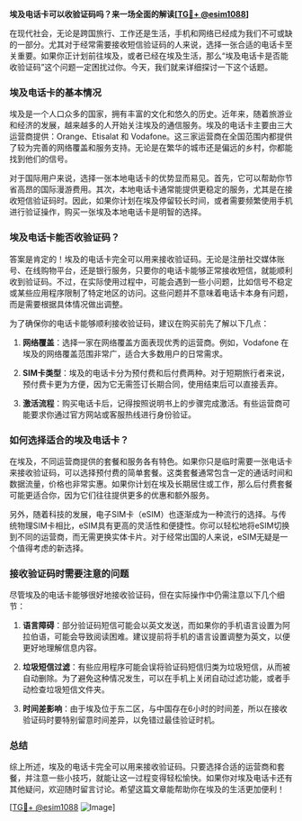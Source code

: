 **埃及电话卡可以收验证码吗？来一场全面的解读[[TG💪+ @esim1088](https://t.me/s/esim1088)]**

在现代社会，无论是跨国旅行、工作还是生活，手机和网络已经成为我们不可或缺的一部分。尤其对于经常需要接收短信验证码的人来说，选择一张合适的电话卡至关重要。如果你正计划前往埃及，或者已经在埃及生活，那么“埃及电话卡是否能收验证码”这个问题一定困扰过你。今天，我们就来详细探讨一下这个话题。

### 埃及电话卡的基本情况

埃及是一个人口众多的国家，拥有丰富的文化和悠久的历史。近年来，随着旅游业和经济的发展，越来越多的人开始关注埃及的通信服务。埃及的电话卡主要由三大运营商提供：Orange、Etisalat 和 Vodafone。这三家运营商在全国范围内都提供了较为完善的网络覆盖和服务支持。无论是在繁华的城市还是偏远的乡村，你都能找到他们的信号。

对于国际用户来说，选择一张本地电话卡的优势显而易见。首先，它可以帮助你节省高昂的国际漫游费用。其次，本地电话卡通常能提供更稳定的服务，尤其是在接收短信验证码时。因此，如果你计划在埃及停留较长时间，或者需要频繁使用手机进行验证操作，购买一张埃及本地电话卡是明智的选择。

### 埃及电话卡能否收验证码？

答案是肯定的！埃及的电话卡完全可以用来接收验证码。无论是注册社交媒体账号、在线购物平台，还是银行服务，只要你的电话卡能够正常接收短信，就能顺利收到验证码。不过，在实际使用过程中，可能会遇到一些小问题，比如信号不稳定或某些应用程序限制了特定地区的访问。这些问题并不意味着电话卡本身有问题，而是需要根据具体情况做出调整。

为了确保你的电话卡能够顺利接收验证码，建议在购买前先了解以下几点：

1. **网络覆盖**：选择一家在网络覆盖方面表现优秀的运营商。例如，Vodafone 在埃及的网络覆盖范围非常广，适合大多数用户的日常需求。
   
2. **SIM卡类型**：埃及的电话卡分为预付费和后付费两种。对于短期旅行者来说，预付费卡更为方便，因为它无需签订长期合同，使用结束后可以直接丢弃。

3. **激活流程**：购买电话卡后，记得按照说明书上的步骤完成激活。有些运营商可能要求你通过官方网站或客服热线进行身份验证。

### 如何选择适合的埃及电话卡？

在埃及，不同运营商提供的套餐和服务各有特色。如果你只是临时需要一张电话卡来接收验证码，可以选择预付费的简单套餐。这类套餐通常包含一定的通话时间和数据流量，价格也非常实惠。如果你计划在埃及长期居住或工作，那么后付费套餐可能更适合你，因为它们往往提供更多的优惠和额外服务。

另外，随着科技的发展，电子SIM卡（eSIM）也逐渐成为一种流行的选择。与传统物理SIM卡相比，eSIM具有更高的灵活性和便捷性。你可以轻松地将eSIM切换到不同的运营商，而无需更换实体卡片。对于经常出国的人来说，eSIM无疑是一个值得考虑的新选择。

### 接收验证码时需要注意的问题

尽管埃及的电话卡能够很好地接收验证码，但在实际操作中仍需注意以下几个细节：

1. **语言障碍**：部分验证码短信可能会以英文发送，而如果你的手机语言设置为阿拉伯语，可能会导致阅读困难。建议提前将手机的语言设置调整为英文，以便更好地理解信息内容。

2. **垃圾短信过滤**：有些应用程序可能会误将验证码短信归类为垃圾短信，从而被自动删除。为了避免这种情况发生，可以在手机上关闭自动过滤功能，或者手动检查垃圾短信文件夹。

3. **时间差影响**：由于埃及位于东二区，与中国存在6小时的时间差，所以在接收验证码时要特别留意时间差异，以免错过最佳验证时机。

### 总结

综上所述，埃及的电话卡完全可以用来接收验证码。只要选择合适的运营商和套餐，并注意一些小技巧，就能让这一过程变得轻松愉快。如果你对埃及电话卡还有其他疑问，欢迎随时留言讨论。希望这篇文章能帮助你在埃及的生活更加便利！

[[TG💪+ @esim1088](https://t.me/s/esim1088) ![Image](https://i.postimg.cc/4NQfJmqS/Snipaste-2025-05-13-00-14-12.png)]